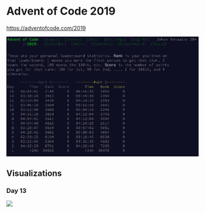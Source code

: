 # Advent of Code 2019

https://adventofcode.com/2019

![](screenshot.png)


## Visualizations
### Day 13

![](day13.gif)
